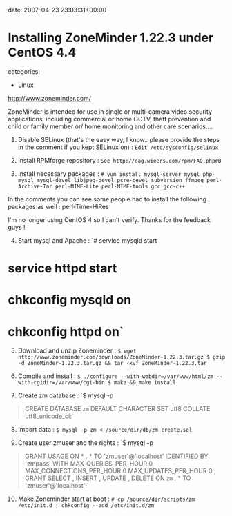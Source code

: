 


date: 2007-04-23 23:03:31+00:00


# Installing ZoneMinder 1.22.3 under CentOS 4.4

categories:
- Linux


http://www.zoneminder.com/

ZoneMinder is intended for use in single or multi-camera video security applications, including commercial or home CCTV, theft prevention and child or family member or/ home monitoring and other care scenarios....

<!-- more -->

01. Disable SELinux (that's the easy way, I know.. please provide the steps in the comment if you kept SELinux on) :
`Edit /etc/sysconfig/selinux`

02. Install RPMforge repository :
`See http://dag.wieers.com/rpm/FAQ.php#B`

03. Install necessary packages : 
`# yum install mysql-server mysql php-mysql mysql-devel libjpeg-devel pcre-devel subversion ffmpeg perl-Archive-Tar perl-MIME-Lite perl-MIME-tools gcc gcc-c++`

In the comments you can see some people had to install the following packages as well :
perl-Time-HiRes

I'm no longer using CentOS 4 so I can't verify. Thanks for the feedback guys !

04. Start mysql and Apache :
`# service mysqld start
# service httpd start
# chkconfig mysqld on
# chkconfig httpd on`

05. Download and unzip Zoneminder : 
`$ wget http://www.zoneminder.com/downloads/ZoneMinder-1.22.3.tar.gz
$ gzip -d ZoneMinder-1.22.3.tar.gz && tar -xvf ZoneMinder-1.22.3.tar`

06. Compile and install :
`$ ./configure --with-webdir=/var/www/html/zm --with-cgidir=/var/www/cgi-bin
$ make && make install`

07. Create zm database :
`$ mysql -p
> CREATE DATABASE `zm` DEFAULT CHARACTER SET utf8 COLLATE utf8_unicode_ci;`

08. Import data : 
`$ mysql -p zm < /source/dir/db/zm_create.sql`

09. Create user zmuser and the rights :
`$ mysql -p 
> GRANT USAGE ON * . * TO 'zmuser'@'localhost' IDENTIFIED BY 'zmpass' WITH MAX_QUERIES_PER_HOUR 0 MAX_CONNECTIONS_PER_HOUR 0 MAX_UPDATES_PER_HOUR 0 ;
> GRANT SELECT , INSERT , UPDATE , DELETE ON `zm` . * TO 'zmuser'@'localhost';`

10. Make Zoneminder start at boot :
`# cp /source/dir/scripts/zm /etc/init.d ; chkconfig --add /etc/init.d/zm`
